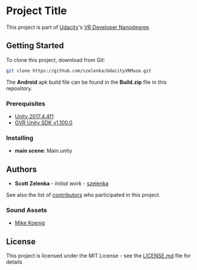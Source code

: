 # Project Title

This project is part of [Udacity](https://www.udacity.com "Udacity - Be in demand")'s [VR Developer Nanodegree](https://www.udacity.com/course/vr-developer-nanodegree--nd017).

## Getting Started

To clone this project, download from Git:
```bash
git clone https://github.com/szelenka/UdacityVRMaze.git
```

The **Android** apk build file can be found in the **Build.zip** file in this repository.

### Prerequisites

- [Unity 2017.4.4f1](https://unity3d.com/unity/qa/lts-releases)
- [GVR Unity SDK v1.100.0](https://github.com/googlevr/gvr-unity-sdk/tree/v1.100.0)

### Installing

- **main scene**: Main.unity

## Authors

* **Scott Zelenka** - *Initial work* - [szelenka](https://github.com/szelenka)

See also the list of [contributors](https://github.com/szelenka/UdacityVRMaze/contributors) who participated in this project.

### Sound Assets

- [Mike Koenig](http://soundbible.com/1761-Glass-Breaking.html)

## License

This project is licensed under the MIT License - see the [LICENSE.md](LICENSE.md) file for details
